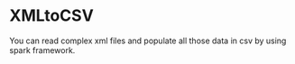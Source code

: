 # XMLtoCSV
You can read complex xml files and populate all those data in csv by using spark framework.
